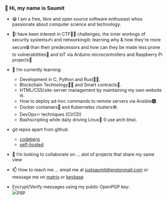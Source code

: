 ### 👋 Hi, my name is Saumit

- 😁 I am a free, libre and open source software enthusiast whos passionate about computer science and technology. 
- 🧐I have keen interest in CTF🏴󠁢󠁳󠁢󠁹󠁿🏁 challenges, the inner workngs of security systems✍️ and networking🌐; learning why & how they're more secure🔒 than their predecessors and how can they be made less prone to vulnerabilities🔐 and IoT via Arduino microcontrollers and Raspberry Pi projects🍓

- 🌱 I’m currently learning:
  - Development in C, Python and Rust👨‍💻.
  - Blockchain Technology🧊🔗 and Smart contracts🤝.
  - HTML/CSS/site-server management by maintaining my own website🌐.
  - How to deploy ad-hoc commands to remote servers via Ansible🅰️.
  - Docker containers🐳 and Kubernetes clusters🕸️.
  - DevOps♾️ techniques (CI/CD)
  - Bashscripting while daily driving Linux🐧 (I use arch btw).

- git repos apart from github
  - [codeberg](https://codeberg.org/justsaumit)
  - [self-hosted](git.draconyan.xyz)

- 💞️ I’m looking to collaborate on ...
alot of projects that share my same view
- 📫 How to reach me ...
email me at justsaumit@protonmail.com
or message me on [matrix](https://matrix.to/#/@justsaumit:matrix.org)
or [keybase](https://keybase.io/justsaumit)
- Encrypt/Verify messages using my public OpenPGP key:  
![pgp](https://img.shields.io/keybase/pgp/justsaumit?color=red&label=gpg&logo=gnu)
